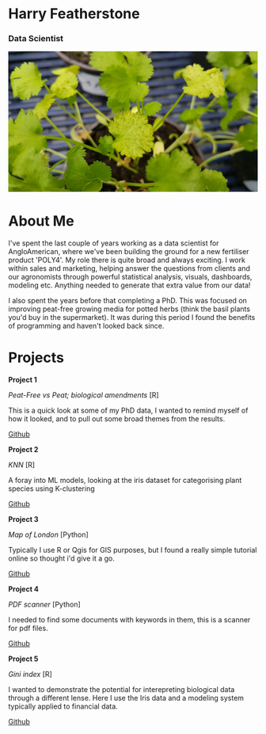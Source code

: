 



# Harry Featherstone
### Data Scientist



![image](img1.jpg)

# About Me

I've spent the last couple of years working as a data scientist for AngloAmerican, where we've been building the ground for a new fertiliser product 'POLY4'. My role there is quite broad and always exciting. I work within sales and marketing, helping answer the questions from clients and our agronomists through powerful statistical analysis, visuals, dashboards, modeling etc. Anything needed to generate that extra value from our data!

I also spent the years before that completing a PhD. This was focused on improving peat-free growing media for potted herbs (think the basil plants you'd buy in the supermarket). It was during this period I found the benefits of programming and haven't looked back since.

# Projects

**Project 1**

*Peat-Free vs Peat; biological amendments* [R]

This is a quick look at some of my PhD data, I wanted to remind myself of how it looked, and to pull out some broad themes from the results.

[Github](https://github.com/HGfeatherz/HGfeatherz.github.io/tree/main/projects/phd_data_rstudio.md)


**Project 2**

*KNN* [R]

A foray into ML models, looking at the iris dataset for categorising plant species using K-clustering

[Github](https://github.com/HGfeatherz/HGfeatherz.github.io/tree/main/projects/KNN_r.md)

**Project 3**

*Map of London* [Python]

Typically I use R or Qgis for GIS purposes, but I found a really simple tutorial online so thought i'd give it a go.

[Github](https://github.com/HGfeatherz/HGfeatherz.github.io/tree/main/projects/map_of_ldn.ipynb)

**Project 4**

*PDF scanner* [Python]

I needed to find some documents with keywords in them, this is a scanner for pdf files.

[Github](https://github.com/HGfeatherz/HGfeatherz.github.io/tree/main/projects/pdf_scan.ipynb)

**Project 5**

*Gini index* [R]

I wanted to demonstrate the potential for interepreting biological data through a different lense. Here
I use the Iris data and a modeling system typically applied to financial data.

[Github](https://github.com/HGfeatherz/HGfeatherz.github.io/tree/main/projects/gini_rstudio.md)
